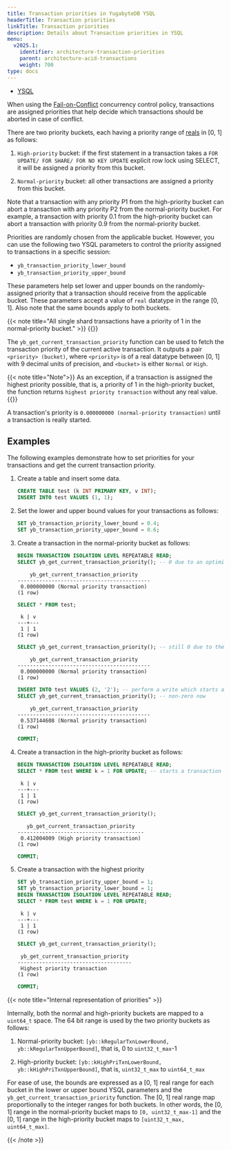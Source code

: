 ```yaml
---
title: Transaction priorities in YugabyteDB YSQL
headerTitle: Transaction priorities
linkTitle: Transaction priorities
description: Details about Transaction priorities in YSQL
menu:
  v2025.1:
    identifier: architecture-transaction-priorities
    parent: architecture-acid-transactions
    weight: 700
type: docs
---
```


<ul class="nav nav-tabs-alt nav-tabs-yb">

  <li >
    <a href="../transaction-priorities/" class="nav-link active">
      <i class="icon-postgres" aria-hidden="true"></i>
      YSQL
    </a>
  </li>

</ul>

When using the [Fail-on-Conflict](../concurrency-control/#fail-on-conflict) concurrency control policy, transactions are assigned priorities that help decide which transactions should be aborted in case of conflict.

There are two priority buckets, each having a priority range of [reals](https://www.postgresql.org/docs/15/datatype.html) in [0, 1] as follows:

1. `High-priority` bucket: if the first statement in a transaction takes a `FOR UPDATE/ FOR SHARE/ FOR NO KEY UPDATE` explicit row lock using SELECT, it will be assigned a priority from this bucket.

2. `Normal-priority` bucket: all other transactions are assigned a priority from this bucket.

Note that a transaction with any priority P1 from the high-priority bucket can abort a transaction with any priority P2 from the normal-priority bucket. For example, a transaction with priority 0.1 from the high-priority bucket can abort a transaction with priority 0.9 from the normal-priority bucket.

Priorities are randomly chosen from the applicable bucket. However, you can use the following two YSQL parameters to control the priority assigned to transactions in a specific session:

- `yb_transaction_priority_lower_bound`
- `yb_transaction_priority_upper_bound`

These parameters help set lower and upper bounds on the randomly-assigned priority that a transaction should receive from the applicable bucket. These parameters accept a value of `real` datatype in the range [0, 1]. Also note that the same bounds apply to both buckets.

{{< note title="All single shard transactions have a priority of 1 in the normal-priority bucket." >}}
{{</note >}}

The `yb_get_current_transaction_priority` function can be used to fetch the transaction priority of the current active transaction. It outputs a pair `<priority> (bucket)`, where `<priority>` is of a real datatype between [0, 1] with 9 decimal units of precision, and `<bucket>` is either `Normal` or `High`.

{{< note title="Note">}}
As an exception, if a transaction is assigned the highest priority possible, that is, a priority of 1 in the high-priority bucket, the function returns `highest priority transaction` without any real value.
{{</note >}}

A transaction's priority is `0.000000000 (normal-priority transaction)` until a transaction is really started.

## Examples

The following examples demonstrate how to set priorities for your transactions and get the current transaction priority.

1. Create a table and insert some data.

    ```sql
    CREATE TABLE test (k INT PRIMARY KEY, v INT);
    INSERT INTO test VALUES (1, 1);
    ```

1. Set the lower and upper bound values for your transactions as follows:

    ```sql
    SET yb_transaction_priority_lower_bound = 0.4;
    SET yb_transaction_priority_upper_bound = 0.6;
    ```

1. Create a transaction in the normal-priority bucket as follows:

    ```sql
    BEGIN TRANSACTION ISOLATION LEVEL REPEATABLE READ;
    SELECT yb_get_current_transaction_priority(); -- 0 due to an optimization which doesn't really start a real transaction internally unless a write occurs
    ```

    ```output
        yb_get_current_transaction_priority
    -------------------------------------------
     0.000000000 (Normal priority transaction)
    (1 row)
    ```

    ```sql
    SELECT * FROM test;
    ```

    ```output
     k | v
    ---+---
     1 | 1
    (1 row)
    ```

    ```sql
    SELECT yb_get_current_transaction_priority(); -- still 0 due to the optimization which doesn't really start a real transaction internally unless a write occurs
    ```

    ```output
        yb_get_current_transaction_priority
    -------------------------------------------
     0.000000000 (Normal priority transaction)
    (1 row)
    ```

    ```sql
    INSERT INTO test VALUES (2, '2'); -- perform a write which starts a real     transaction
    SELECT yb_get_current_transaction_priority(); -- non-zero now
    ```

    ```output
        yb_get_current_transaction_priority
    -------------------------------------------
     0.537144608 (Normal priority transaction)
    (1 row)
    ```

    ```sql
    COMMIT;
    ```

1. Create a transaction in the high-priority bucket as follows:

    ```sql
    BEGIN TRANSACTION ISOLATION LEVEL REPEATABLE READ;
    SELECT * FROM test WHERE k = 1 FOR UPDATE; -- starts a transaction in a high-priority bucket
    ```

    ```output
     k | v
    ---+---
     1 | 1
    (1 row)
    ```

    ```sql
    SELECT yb_get_current_transaction_priority();
    ```

    ```output
       yb_get_current_transaction_priority
    -----------------------------------------
     0.412004009 (High priority transaction)
    (1 row)
    ```

    ```sql
    COMMIT;
    ```

1. Create a transaction with the highest priority

    ```sql
    SET yb_transaction_priority_upper_bound = 1;
    SET yb_transaction_priority_lower_bound = 1;
    BEGIN TRANSACTION ISOLATION LEVEL REPEATABLE READ;
    SELECT * FROM test WHERE k = 1 FOR UPDATE;
    ```

    ```output
     k | v
    ---+---
     1 | 1
    (1 row)
    ```

    ```sql
    SELECT yb_get_current_transaction_priority();
    ```

    ```output
     yb_get_current_transaction_priority
    -------------------------------------
     Highest priority transaction
    (1 row)
    ```

    ```sql
    COMMIT;
    ```

{{< note title="Internal representation of priorities" >}}

Internally, both the normal and high-priority buckets are mapped to a `uint64_t` space. The 64 bit range is used by the two priority buckets as follows:

1. Normal-priority bucket: `[yb::kRegularTxnLowerBound, yb::kRegularTxnUpperBound]`, that is, 0 to  `uint32_t_max`-1

1. High-priority bucket: `[yb::kHighPriTxnLowerBound, yb::kHighPriTxnUpperBound]`, that is, `uint32_t_max` to `uint64_t_max`

For ease of use, the bounds are expressed as a [0, 1] real range for each bucket in the lower or upper bound YSQL parameters and the `yb_get_current_transaction_priority` function. The [0, 1] real range map proportionally to the integer ranges for both buckets. In other words, the [0, 1] range in the normal-priority bucket maps to `[0, uint32_t_max-1]` and the [0, 1] range in the high-priority bucket maps to `[uint32_t_max, uint64_t_max]`.

{{< /note >}}
